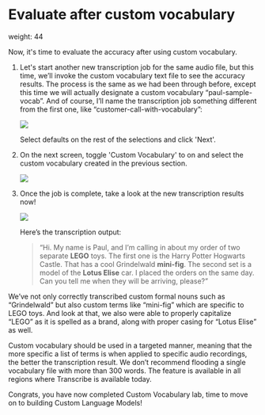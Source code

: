 
# Evaluate after custom vocabulary
weight: 44


Now, it's time to evaluate the accuracy after using custom vocabulary.

1. Let's start another new transcription job for the same audio file, but this time, we’ll invoke the custom vocabulary text file to see the accuracy results. The process is the same as we had been through before, except this time we will actually designate a custom vocabulary “paul-sample-vocab”. And of course, I’ll name the transcription job something different from the first one, like “customer-call-with-vocabulary”:

    ![](../static/images/lab3-custom-vocab/custom-vocab-2.png)

    Select defaults on the rest of the selections and click 'Next'.

2. On the next screen, toggle 'Custom Vocabulary' to on and select the custom vocabulary created in the previous section.

    ![](../static/images/lab3-custom-vocab/custom-vocab-7.png)


3. Once the job is complete, take a look at the new transcription results now!

    ![](../static/custom-vocab-10.gif)

    Here’s the transcription output:

    > “Hi. My name is Paul, and I’m calling in about my order of two separate **LEGO** toys. The first one is the Harry Potter Hogwarts Castle. That has a cool Grindelwald **mini-fig**. The second set is a model of the **Lotus Elise** car. I placed the orders on the same day. Can you tell me when they will be arriving, please?”

We’ve not only correctly transcribed custom formal nouns such as “Grindelwald” but also custom terms like “mini-fig” which are specific to LEGO toys. And look at that, we also were able to properly capitalize “LEGO” as it is spelled as a brand, along with proper casing for “Lotus Elise” as well.


Custom vocabulary should be used in a targeted manner, meaning that the more specific a list of terms is when applied to specific audio recordings, the better the transcription result. We don’t recommend flooding a single vocabulary file with more than 300 words. The feature is available in all regions where Transcribe is available today.

Congrats, you have now completed Custom Vocabulary lab, time to move on to building Custom Language Models!
